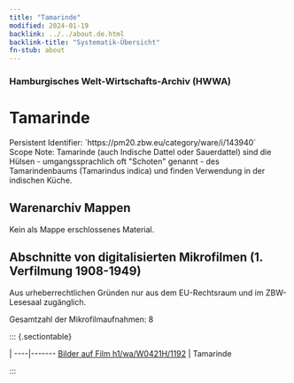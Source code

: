 ```yaml
---
title: "Tamarinde"
modified: 2024-01-19
backlink: ../../about.de.html
backlink-title: "Systematik-Übersicht"
fn-stub: about
---
```


### Hamburgisches Welt-Wirtschafts-Archiv (HWWA)

# Tamarinde

<div class="hint">Persistent Identifier: `https://pm20.zbw.eu/category/ware/i/143940`</div>

<div class="hint">
Scope Note: Tamarinde (auch Indische Dattel oder Sauerdattel) sind die Hülsen - umgangssprachlich oft "Schoten" genannt - des Tamarindenbaums (Tamarindus indica) und finden Verwendung in der indischen Küche.
</div>





## Warenarchiv Mappen





Kein als Mappe erschlossenes Material.



<a id="filmsections" />

## Abschnitte von digitalisierten Mikrofilmen (1. Verfilmung 1908-1949)

<p>Aus urheberrechtlichen Gründen nur aus dem EU-Rechtsraum und im ZBW-Lesesaal zugänglich.</p>


<p>Gesamtzahl der Mikrofilmaufnahmen: 8</p>





::: {.sectiontable}

 | 
----|-------
<a class="btn" href="https://pm20.zbw.eu/film/h1/wa/W0421H/1192" rel="nofollow">Bilder auf Film h1/wa/W0421H/1192</a> | Tamarinde


:::
















